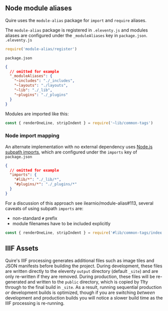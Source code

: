 ## Node module aliases

Quire uses the `module-alias` package for `import` and `require` aliases. 

The `module-alias` package is registered in `.eleventy.js` and modules aliases are configured under the `_moduleAliases` key in `package.json`.
`.eleventy.js`
``` javascript
require('module-alias/register')
```

`package.json`
``` json
{
  // omitted for example
  "_moduleAliases": {
    "~includes": "./_includes",
    "~layouts": "./layouts",
    "~lib": "./_lib",
    "~plugins": "./_plugins"
  }
}
```

Modules are imported like this:

``` javascript
const { renderOneLine, stripIndent } = require('~lib/common-tags')
```

### Node import mapping

An alternate implementation with no external dependency uses [Node.js subpath imports](https://nodejs.org/api/packages.html#subpath-imports), which are configured under the `imports` key of `package.json`
``` json
{
  // omitted for example
  "imports": {
    "#lib/*": "./_lib/*",
    "#plugins/*": "./_plugins/*"
  }
}
```

For a discussion of this approach see ilearnio/module-alias#113, several caveats of using subpath `imports` are:
- non-standard `#` prefix
- module filenames have to be included explicitly

``` javascript
const { renderOneLine, stripIndent } = require('#lib/common-tags/index.js')
```

## IIIF Assets

Quire's IIIF processing generates additional files such as image tiles and JSON manifests before building the project. During development, these files are written directly to the eleventy `output` directory (default `_site`) and are only re-written if they are removed. During production, these files will be re-generated and written to the `public` directory, which is copied by 11ty through to the final build in `_site`. As a result, running sequential production _or_ development builds is optimized, though if you are switching _between_ development and production builds you will notice a slower build time as the IIIF processing is re-running.
